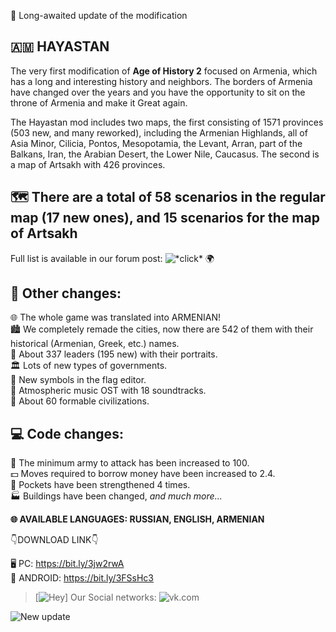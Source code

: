 🎉 Long-awaited update of the modification

## **🇦🇲 HAYASTAN** 

The very first modification of **Age of History 2** focused on Armenia, which has a long and interesting history and neighbors. The borders of Armenia have changed over the years and you have the opportunity to sit on the throne of Armenia and make it Great again.

The Hayastan mod includes two maps, the first consisting of 1571 provinces  (503 new, and many reworked), including the Armenian Highlands, all of Asia Minor, Cilicia, Pontos, Mesopotamia, the Levant, Arran, part of the Balkans, Iran, the Arabian Desert, the Lower Nile, Caucasus. The second is a map of Artsakh with 426 provinces.

## 🗺 There are a total of 58 scenarios in the regular map (17 new ones), and 15 scenarios for the map of Artsakh
Full list is available in our forum post: ![\*click*](http://www.ageofcivilizationsgame.com/topic/220388-armenia-hayastan-mod-v20-new-latest-update) 🌍

## **🔧 Other changes:** 

🌐 The whole game was translated into ARMENIAN!   
🏙️ We completely remade the cities, now there are 542 of them with their historical (Armenian, Greek, etc.) names.  
👑 About 337 leaders (195 new) with their portraits.   
🏛️ Lots of new types of governments.   
🏴 New symbols in the flag editor.  
🎵 Atmospheric music OST with 18 soundtracks.   
🏰 About 60 formable civilizations.   

## **💻 Code changes:**  

🔫 The minimum army to attack has been increased to 100.  
💵 Moves required to borrow money have been increased to 2.4.  
🥘 Pockets have been strengthened 4 times.  
🏭 Buildings have been changed, *and much more...*   

**🌐 AVAILABLE LANGUAGES: RUSSIAN, ENGLISH, ARMENIAN** 

👇DOWNLOAD LINK👇

🖥️ PC: https://bit.ly/3jw2rwA   
📱 ANDROID: https://bit.ly/3FSsHc3  

 > [![Hey](NOTE)]
> Our Social networks: ![vk.com](https://vk.com/hayastanaoh)  

![New update](http://www.ageofcivilizationsgame.com/uploads/monthly_2022_12/4en.png.1c9496218acd402dfa5f64a67874c120.png)


